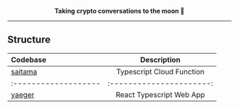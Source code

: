 <p align="center">
  <strong>Taking crypto conversations to the moon 🚀</strong>
</p>

---

## Structure

| Codebase             |        Description        |
| :------------------- | :-----------------------: |
| [saitama](saitama)   | Typescript Cloud Function |
| :------------------- | :----------------------:  |
| [yaeger](yaeger)     | React Typescript Web App  |